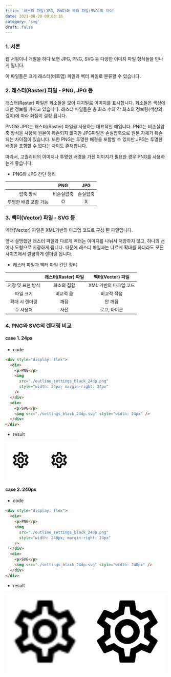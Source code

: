 ```yaml
---
title: '래스터 파일(JPG, PNG)와 벡터 파일(SVG)의 차이'
date: 2021-08-20 09:03:18
category: 'svg'
draft: false
---
```


### 1. 서론

웹 서핑이나 개발을 하다 보면 JPG, PNG, SVG 등 다양한 이미지 파일 형식들을 만나게 됩니다.

이 파일들은 크게 래스터(비트맵) 파일과 벡터 파일로 분류할 수 있습니다.

### 2. 래스터(Raster) 파일 - PNG, JPG 등

래스터(Raster) 파일은 화소들을 모아 디지털로 이미지를 표시합니다. 화소들은 색상에 대한 정보를 가지고 있습니다. 래스터 파일들은 총 화소 수와 각 화소의 정보량(색상의 깊이)에 따라 화질이 결정 됩니다.

PNG와 JPG는 래스터(Raster) 파일을 사용하는 대표적인 예입니다. PNG는 비손실압축 방식을 사용해 원본이 훼손되지 않지만 JPG파일은 손실압축으로 원본 자체가 훼손되는 차이점이 있습니다. 또한 PNG는 투명한 배경을 포함할 수 있지만 JPG는 투명한 배경을 포함할 수 없다는 차이도 존재합니다.

따라서, 고퀄리티의 이미지나 투명한 배경을 가진 이미지가 필요한 경우 PNG를 사용하는게 좋습니다.

- PNG와 JPG 간단 정리

|                       |    PNG     |   JPG    |
| :-------------------: | :--------: | :------: |
|       압축 방식       | 비손실압축 | 손실압축 |
| 투명한 배경 포함 가능 |     O      |    X     |

### 3. 벡터(Vector) 파일 - SVG 등

벡터(Vector) 파일은 XML기반의 마크업 코드로 구성 된 파일입니다.

앞서 설명했던 래스터 파일과 다르게 벡터는 이미지를 나눠서 저장하지 않고, 하나의 선이나 도형으로 저장하게 됩니다. 때문에 래스터 파일과는 다르게 확대를 하더라도 모든 사이즈에서 깔끔하게 렌더링 됩니다.

- 래스터 파일과 백터 파일 간단 정리

|                   | 래스터(Raster) 파일 |   벡터(Vector) 파일    |
| :---------------: | :-----------------: | :--------------------: |
| 저장 및 표현 방식 |     화소의 집합     | XML 기반의 마크업 코드 |
|     파일 크기     |      비교적 큼      |      비교적 작음       |
|  확대 시 렌더링   |        깨짐         |        안 깨짐         |
|     주 사용처     |        사진         |      로고, 아이콘      |

### 4. PNG와 SVG의 렌더링 비교

#### case 1. 24px

- code

```html
<div style="display: flex">
  <div>
    <p>PNG</p>
    <img
      src="./outline_settings_black_24dp.png"
      style="width: 24px; margin-right: 24px"
    />
  </div>
  <div>
    <p>SVG</p>
    <img src="./settings_black_24dp.svg" style="width: 24px" />
  </div>
</div>
```

- result

![](./images/24px.png)

#### case 2. 240px

- code

```html
<div style="display: flex">
  <div>
    <p>PNG</p>
    <img
      src="./outline_settings_black_24dp.png"
      style="width: 240px; margin-right: 24px"
    />
  </div>
  <div>
    <p>SVG</p>
    <img src="./settings_black_24dp.svg" style="width: 240px" />
  </div>
</div>
```

- result

![](./images/240px.png)
